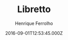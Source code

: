 ---
title: Libretto
github: https://github.com/ferrolho/jekyll-theme-libretto
demo: https://ferrolho.github.io/jekyll-theme-libretto/
author: Henrique Ferrolho
ssg:
  - Jekyll
cms:
  - No Cms
date: 2016-09-01T12:53:45.000Z
description: >-
  :scroll: Libretto is a Jekyll theme with classic styling and typographic
  details
stale: true
draft: true
---